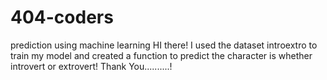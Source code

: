 # 404-coders
prediction using machine learning
HI there!
I used the dataset introextro to train my model and created a function to predict the character is whether introvert or extrovert!
Thank You..........!
